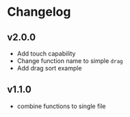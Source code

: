 # Changelog

## v2.0.0

- Add touch capability
- Change function name to simple `drag`
- Add drag sort example

## v1.1.0

- combine functions to single file